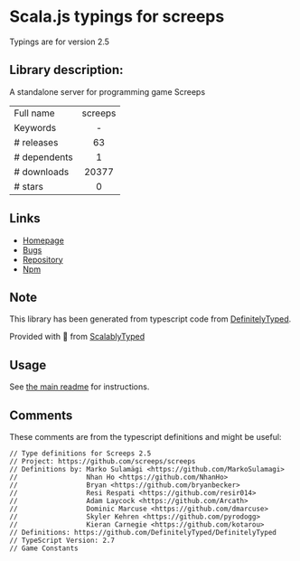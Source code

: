 
# Scala.js typings for screeps

Typings are for version 2.5

## Library description:
A standalone server for programming game Screeps

|                    |                 |
| ------------------ | :-------------: |
| Full name          | screeps |
| Keywords           | - |
| # releases         | 63 |
| # dependents       | 1 |
| # downloads        | 20377 |
| # stars            | 0 |

## Links
- [Homepage](https://github.com/screeps/screeps#readme)
- [Bugs](https://github.com/screeps/screeps/issues)
- [Repository](https://github.com/screeps/screeps)
- [Npm](https://www.npmjs.com/package/screeps)
    


## Note
This library has been generated from typescript code from [DefinitelyTyped](https://definitelytyped.org).

Provided with :purple_heart: from [ScalablyTyped](https://github.com/oyvindberg/ScalablyTyped)

## Usage
See [the main readme](../../readme.md) for instructions.

## Comments

These comments are from the typescript definitions and might be useful:
```
// Type definitions for Screeps 2.5
// Project: https://github.com/screeps/screeps
// Definitions by: Marko Sulamägi <https://github.com/MarkoSulamagi>
//                 Nhan Ho <https://github.com/NhanHo>
//                 Bryan <https://github.com/bryanbecker>
//                 Resi Respati <https://github.com/resir014>
//                 Adam Laycock <https://github.com/Arcath>
//                 Dominic Marcuse <https://github.com/dmarcuse>
//                 Skyler Kehren <https://github.com/pyrodogg>
//                 Kieran Carnegie <https://github.com/kotarou>
// Definitions: https://github.com/DefinitelyTyped/DefinitelyTyped
// TypeScript Version: 2.7
// Game Constants

```

